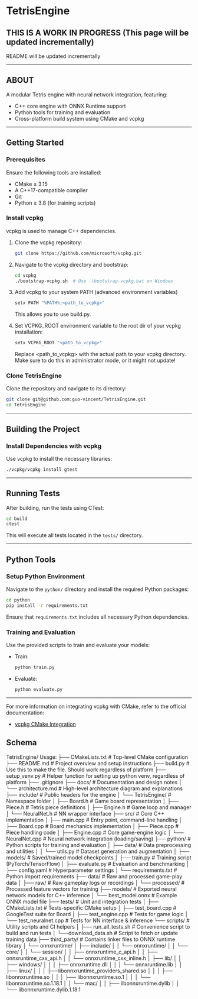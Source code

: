 # TetrisEngine

## THIS IS A WORK IN PROGRESS (This page will be updated incrementally)

README will be updated incrementally

---

## ABOUT

A modular Tetris engine with neural network integration, featuring:

- C++ core engine with ONNX Runtime support
- Python tools for training and evaluation
- Cross-platform build system using CMake and vcpkg

---

## Getting Started

### Prerequisites

Ensure the following tools are installed:

- CMake ≥ 3.15
- A C++17-compatible compiler
- Git
- Python ≥ 3.8 (for training scripts)

### Install vcpkg

vcpkg is used to manage C++ dependencies.

1. Clone the vcpkg repository:

   ```bash
   git clone https://github.com/microsoft/vcpkg.git
   ```

2. Navigate to the vcpkg directory and bootstrap:

   ```bash
   cd vcpkg
   ./bootstrap-vcpkg.sh  # Use .\bootstrap-vcpkg.bat on Windows
   ```

3. Add vcpkg to your system PATH (advanced environment variables)

   ```bash
   setx PATH "%PATH%;<path_to_vcpkg>"
   ```

   This allows you to use build.py.

4. Set VCPKG_ROOT environment variable to the root dir of your vcpkg installation:

   ```bash
   setx VCPKG_ROOT "<path_to_vcpkg>"
   ```

   Replace <path_to_vcpkg> with the actual path to your vcpkg directory.
   Make sure to do this in administrator mode, or it might not update!

### Clone TetrisEngine

Clone the repository and navigate to its directory:

```bash
git clone git@github.com:guo-vincent/TetrisEngine.git
cd TetrisEngine
```

---

## Building the Project

### Install Dependencies with vcpkg

Use vcpkg to install the necessary libraries:

```bash
./vcpkg/vcpkg install gtest
```

---

## Running Tests

After building, run the tests using CTest:

```bash
cd build
ctest
```

This will execute all tests located in the `tests/` directory.

---

## Python Tools

### Setup Python Environment

Navigate to the `python/` directory and install the required Python packages:

```bash
cd python
pip install -r requirements.txt
```

Ensure that `requirements.txt` includes all necessary Python dependencies.

### Training and Evaluation

Use the provided scripts to train and evaluate your models:

- Train:

  ```bash
  python train.py
  ```

- Evaluate:

  ```bash
  python evaluate.py
  ```

---

For more information on integrating vcpkg with CMake, refer to the official documentation:

- [vcpkg CMake Integration](https://learn.microsoft.com/en-us/vcpkg/users/buildsystems/cmake-integration)

## Schema

TetrisEngine/                 Usage:
├── CMakeLists.txt            # Top-level CMake configuration
├── README.md                 # Project overview and setup instructions
├── build.py                  # Use this to make the file. Should work regardless of platform
├── setup_venv.py             # Helper function for setting up python venv, regardless of platform
├── .gitignore
├── docs/                     # Documentation and design notes
│   └── architecture.md       # High-level architecture diagram and explanations
├── include/                  # Public headers for the engine
│   └── TetrisEngine/         # Namespace folder
│       ├── Board.h           # Game board representation
│       ├── Piece.h           # Tetris piece definitions
│       ├── Engine.h          # Game loop and manager
│       └── NeuralNet.h       # NN wrapper interface
├── src/                      # Core C++ implementation
│   ├── main.cpp              # Entry point, command-line handling
│   ├── Board.cpp             # Board mechanics implementation
│   ├── Piece.cpp             # Piece handling code
│   ├── Engine.cpp            # Core game-engine logic
│   └── NeuralNet.cpp         # Neural network integration (loading/saving)
├── python/                   # Python scripts for training and evaluation
│   ├── data/                 # Data preprocessing and utilities
│   │   └── utils.py          # Dataset generation and augmentation
│   ├── models/               # Saved/trained model checkpoints
│   ├── train.py              # Training script (PyTorch/TensorFlow)
│   ├── evaluate.py           # Evaluation and benchmarking
│   ├── config.yaml           # Hyperparameter settings
│   └── requirements.txt      # Python import requirements
├── data/                     # Raw and processed game-play data
│   ├── raw/                  # Raw gameplay logs or recordings
│   └── processed/            # Processed feature vectors for training
├── models/                   # Exported neural network models for C++ inference
│   └── best_model.onnx       # Example ONNX model file
├── tests/                    # Unit and integration tests
│   ├── CMakeLists.txt        # Tests-specific CMake setup
│   ├── test_board.cpp        # GoogleTest suite for Board
│   ├── test_engine.cpp       # Tests for game logic
│   └── test_neuralnet.cpp    # Tests for NN interface & inference
└── scripts/                  # Utility scripts and CI helpers
│   ├── run_all_tests.sh      # Convenience script to build and run tests
│   └──download_data.sh       # Script to fetch or update training data
├── third_party/              # Contains linker files to ONNX runtime library
│   └── onnxruntime/
│       ├── include/
│       │   └── onnxruntime/
│       │       └── core/
│       │           └── session/
│       │               ├── onnxruntime_c_api.h
│       │               ├── onnxruntime_cxx_api.h
│       │               └── onnxruntime_cxx_inline.h
│       ├── lib/
│       │   ├── windows/
│       │   │   ├── onnxruntime.dll
│       │   │   └── onnxruntime.lib
│       │   ├── linux/
│       │   │   ├──libonnxruntime_providers_shared.so
│       │   │   ├── libonnxruntime.so
│       │   │   ├── libonnxruntime.so.1
│       │   │   └── libonnxruntime.so.1.18.1
│       │   └── mac/
│       │       ├── libonnxruntime.dylib
│       │       └── libonnxruntime.dylib.1.18.1
